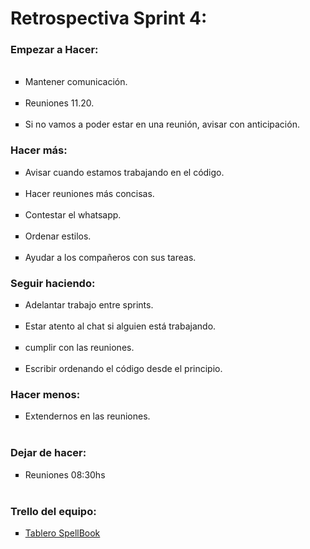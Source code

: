 <h1>Retrospectiva Sprint 4:</h1>

<h3>Empezar a Hacer:</h3>
<ul type="square">
<br>
<li>Mantener comunicación.</li>
<br>
<li>Reuniones 11.20.</li>
<br>
<li>Si no vamos a poder estar en una reunión, avisar con anticipación.</li>
</ul>

<h3>Hacer más:</h3>
<ul type="square">
  <li>Avisar cuando estamos trabajando en el código.</li>
  <br>
  <li>Hacer reuniones más concisas.</li> 
  <br>
  <li>Contestar el whatsapp.</li>
  <br>
  <li>Ordenar estilos.</li>
  <br>
  <li>Ayudar a los compañeros con sus tareas.</li>
</ul>

<h3>Seguir haciendo:</h3>
<ul type="square">
  <li>Adelantar trabajo entre sprints.</li>
  <br>
  <li>Estar atento al chat si alguien está trabajando.</li>
  <br>
  <li>cumplir con las reuniones.</li>
  <br>
  <li>Escribir ordenando el código desde el principio.</li>
</ul>

<h3>Hacer menos:</h3>
<ul type="square">
<li>Extendernos en las reuniones.</li>
<br>
</ul>

<h3>Dejar de hacer:</h3>
<ul type="square">
<li>Reuniones 08:30hs</li>
<br>
</ul>

<h3>Trello del equipo:</h3>
<ul type="square">
<li><a href ="https://trello.com/b/TAZy8xPk/proyecto-integrador-equipo-7" target="_blank">Tablero SpellBook</a></li></ul>